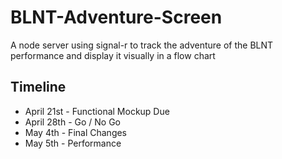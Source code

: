 # BLNT-Adventure-Screen
A node server using signal-r to track the adventure of the BLNT performance and display it visually in a flow chart

## Timeline
- April 21st - Functional Mockup Due
- April 28th - Go / No Go
- May 4th    - Final Changes
- May 5th    - Performance
